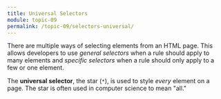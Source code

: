 ```yaml
---
title: Universal Selectors
module: topic-09
permalink: /topic-09/selectors-universal/
---
```


<div class="divider-heading"></div>

There are multiple ways of selecting elements from an HTML page. This allows developers to use _general selectors_ when a rule should apply to many elements and _specific selectors_ when a rule should only apply to a few or one element.

The **universal selector**, the star (`*`), is used to style _every_ element on a page. The star is often used in computer science to mean "all."


<div class="codepen-embed">
  <p data-height="600" data-theme-id="30567" data-slug-hash="ExyKJVB" data-default-tab="html,result" data-user="retrog4m3r" data-embed-version="2" data-pen-title="[Topic-07]  CSS Selectors, Pt. 1" class="codepen"></p>
</div>
